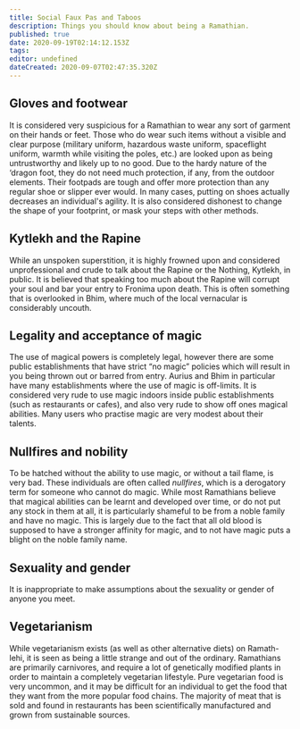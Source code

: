 ```yaml
---
title: Social Faux Pas and Taboos
description: Things you should know about being a Ramathian.
published: true
date: 2020-09-19T02:14:12.153Z
tags: 
editor: undefined
dateCreated: 2020-09-07T02:47:35.320Z
---
```


## Gloves and footwear

It is considered very suspicious for a Ramathian to wear any sort of garment on their hands or feet. Those who do wear such items without a visible and clear purpose (military uniform, hazardous waste uniform, spaceflight uniform, warmth while visiting the poles, etc.) are looked upon as being untrustworthy and likely up to no good. Due to the hardy nature of the ‘dragon foot, they do not need much protection, if any, from the outdoor elements. Their footpads are tough and offer more protection than any regular shoe or slipper ever would. In many cases, putting on shoes actually decreases an individual's agility. It is also considered dishonest to change the shape of your footprint, or mask your steps with other methods.

## Kytlekh and the Rapine

While an unspoken superstition, it is highly frowned upon and considered unprofessional and crude to talk about the Rapine or the Nothing, Kytlekh, in public. It is believed that speaking too much about the Rapine will corrupt your soul and bar your entry to Fronima upon death. This is often something that is overlooked in Bhim, where much of the local vernacular is considerably uncouth.

## Legality and acceptance of magic

The use of magical powers is completely legal, however there are some public establishments that have strict “no magic” policies which will result in you being thrown out or barred from entry. Aurius and Bhim in particular have many establishments where the use of magic is off-limits. It is considered very rude to use magic indoors inside public establishments (such as restaurants or cafes), and also very rude to show off ones magical abilities. Many users who practise magic are very modest about their talents.

## Nullfires and nobility

To be hatched without the ability to use magic, or without a tail flame, is very bad. These individuals are often called *nullfires*, which is a derogatory term for someone who cannot do magic. While most Ramathians believe that magical abilities can be learnt and developed over time, or do not put any stock in them at all, it is particularly shameful to be from a noble family and have no magic. This is largely due to the fact that all old blood is supposed to have a stronger affinity for magic, and to not have magic puts a blight on the noble family name.

## Sexuality and gender

It is inappropriate to make assumptions about the sexuality or gender of anyone you meet.

## Vegetarianism

While vegetarianism exists (as well as other alternative diets) on Ramath-lehi, it is seen as being a little strange and out of the ordinary. Ramathians are primarily carnivores, and require a lot of genetically modified plants in order to maintain a completely vegetarian lifestyle. Pure vegetarian food is very uncommon, and it may be difficult for an individual to get the food that they want from the more popular food chains. The majority of meat that is sold and found in restaurants has been scientifically manufactured and grown from sustainable sources.